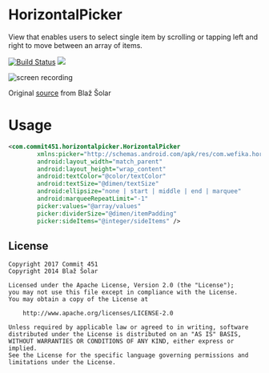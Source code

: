 # HorizontalPicker

View that enables users to select single item by scrolling or tapping left and right to move between an array of items.

[![Build Status](https://travis-ci.org/Commit451/HorizontalPicker.svg?branch=master)](https://travis-ci.org/Commit451/HorizontalPicker) [![](https://jitpack.io/v/Commit451/HorizontalPicker.svg)](https://jitpack.io/#Commit451/HorizontalPicker)

![screen recording](images/screen.gif "Screen recording")

Original [source](https://github.com/blazsolar/HorizontalPicker) from Blaž Šolar
# Usage
```xml
<com.commit451.horizontalpicker.HorizontalPicker
        xmlns:picker="http://schemas.android.com/apk/res/com.wefika.horizontalpicker"
        android:layout_width="match_parent"
        android:layout_height="wrap_content"
        android:textColor="@color/textColor"
        android:textSize="@dimen/textSize"
        android:ellipsize="none | start | middle | end | marquee"
        android:marqueeRepeatLimit="-1"
        picker:values="@array/values"
        picker:dividerSize="@dimen/itemPadding"
        picker:sideItems="@integer/sideItems" />
```

License
-------

    Copyright 2017 Commit 451
    Copyright 2014 Blaž Šolar

    Licensed under the Apache License, Version 2.0 (the "License");
    you may not use this file except in compliance with the License.
    You may obtain a copy of the License at

        http://www.apache.org/licenses/LICENSE-2.0

    Unless required by applicable law or agreed to in writing, software
    distributed under the License is distributed on an "AS IS" BASIS,
    WITHOUT WARRANTIES OR CONDITIONS OF ANY KIND, either express or implied.
    See the License for the specific language governing permissions and
    limitations under the License.
